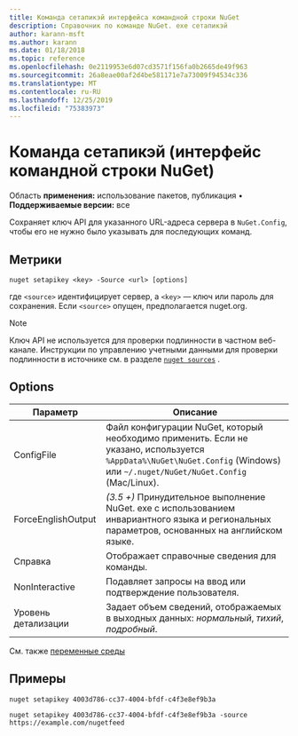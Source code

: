 ```yaml
---
title: Команда сетапикэй интерфейса командной строки NuGet
description: Справочник по команде NuGet. exe сетапикэй
author: karann-msft
ms.author: karann
ms.date: 01/18/2018
ms.topic: reference
ms.openlocfilehash: 0e2119953e6d07cd3571f156fa0b2665de49f963
ms.sourcegitcommit: 26a8eae00af2d4be581171e7a73009f94534c336
ms.translationtype: MT
ms.contentlocale: ru-RU
ms.lasthandoff: 12/25/2019
ms.locfileid: "75383973"
---
```

# <a name="setapikey-command-nuget-cli"></a>Команда сетапикэй (интерфейс командной строки NuGet)

Область **применения:** использование пакетов, публикация &bullet; **Поддерживаемые версии:** все

Сохраняет ключ API для указанного URL-адреса сервера в `NuGet.Config`, чтобы его не нужно было указывать для последующих команд.

## <a name="usage"></a>Метрики

```cli
nuget setapikey <key> -Source <url> [options]
```

где `<source>` идентифицирует сервер, а `<key>` — ключ или пароль для сохранения. Если `<source>` опущен, предполагается nuget.org.

> [!NOTE]
> Ключ API не используется для проверки подлинности в частном веб-канале. Инструкции по управлению учетными данными для проверки подлинности в источнике см. в разделе [`nuget sources`](../cli-reference/cli-ref-sources.md) .

## <a name="options"></a>Options

| Параметр | Описание |
| --- | --- |
| ConfigFile | Файл конфигурации NuGet, который необходимо применить. Если не указано, используется `%AppData%\NuGet\NuGet.Config` (Windows) или `~/.nuget/NuGet/NuGet.Config` (Mac/Linux).|
| ForceEnglishOutput | *(3.5 +)* Принудительное выполнение NuGet. exe с использованием инвариантного языка и региональных параметров, основанных на английском языке. |
| Справка | Отображает справочные сведения для команды. |
| NonInteractive | Подавляет запросы на ввод или подтверждение пользователя. |
| Уровень детализации | Задает объем сведений, отображаемых в выходных данных: *нормальный*, *тихий*, *подробный*. |

См. также [переменные среды](cli-ref-environment-variables.md)

## <a name="examples"></a>Примеры

```cli
nuget setapikey 4003d786-cc37-4004-bfdf-c4f3e8ef9b3a

nuget setapikey 4003d786-cc37-4004-bfdf-c4f3e8ef9b3a -source https://example.com/nugetfeed
```
